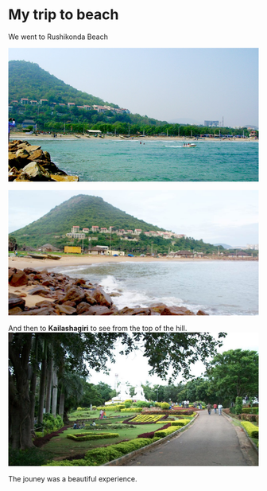 # My trip to beach
We went to Rushikonda Beach

![Rishikonda](rishikonda.jpg) 


![Rishikonda with beach rock](rishikonda-2.jpg) 

And then to **Kailashagiri** to see from the top of the hill.
![Kailasagiri](kailasagiri.jpg)

The jouney was a beautiful experience.
